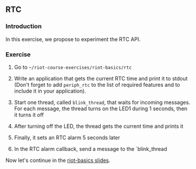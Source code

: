 ## RTC

### Introduction

In this exercise, we propose to experiment the RTC API.

### Exercise

1. Go to `~/riot-course-exercises/riot-basics/rtc`

2. Write an application that gets the current RTC time and print it to stdout
   (Don't forget to add `periph_rtc` to the list of required features and to
   include it in your application).

3. Start one thread, called `blink_thread`, that waits for incoming messages.
   For each message, the thread turns on the LED1 during 1 seconds, then it
   turns it off

4. After turning off the LED, the thread gets the current time and prints it

5. Finally, it sets an RTC alarm 5 seconds later

6. In the RTC alarm callback, send a message to the `blink_thread

Now let's continue in the
[riot-basics slides](https://riot-os.github.io/riot-course/slides/03-riot-basics/#32).
